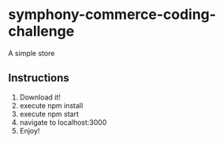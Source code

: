 # symphony-commerce-coding-challenge
A simple store

## Instructions

  1. Download it!
  2. execute npm install
  3. execute npm start
  4. navigate to localhost:3000
  5. Enjoy!
